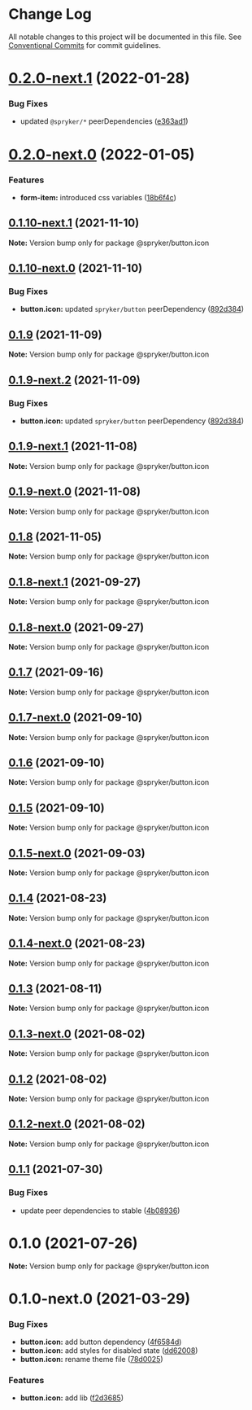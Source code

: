 # Change Log

All notable changes to this project will be documented in this file.
See [Conventional Commits](https://conventionalcommits.org) for commit guidelines.

# [0.2.0-next.1](https://github.com/spryker/ui-components/compare/@spryker/button.icon@0.2.0-next.0...@spryker/button.icon@0.2.0-next.1) (2022-01-28)


### Bug Fixes

* updated `@spryker/*` peerDependencies ([e363ad1](https://github.com/spryker/ui-components/commit/e363ad1a40de047f58006b8d988f9c698e56b49b))





# [0.2.0-next.0](https://github.com/spryker/ui-components/compare/@spryker/button.icon@0.1.10-next.1...@spryker/button.icon@0.2.0-next.0) (2022-01-05)


### Features

* **form-item:** introduced css variables ([18b6f4c](https://github.com/spryker/ui-components/commit/18b6f4cd160d1da7a90217ef4e270aaf59e1b9c1))





## [0.1.10-next.1](https://github.com/spryker/ui-components/compare/@spryker/button.icon@0.1.9...@spryker/button.icon@0.1.10-next.1) (2021-11-10)

**Note:** Version bump only for package @spryker/button.icon





## [0.1.10-next.0](https://github.com/spryker/zed-gui/compare/@spryker/button.icon@0.1.8-next.1...@spryker/button.icon@0.1.10-next.0) (2021-11-10)


### Bug Fixes

* **button.icon:** updated `spryker/button` peerDependency ([892d384](https://github.com/spryker/zed-gui/commit/892d384149e69d7b352bc157f25f681c9ed4752f))





## [0.1.9](https://github.com/spryker/ui-components/compare/@spryker/button.icon@0.1.9-next.2...@spryker/button.icon@0.1.9) (2021-11-09)

**Note:** Version bump only for package @spryker/button.icon





## [0.1.9-next.2](https://github.com/spryker/ui-components/compare/@spryker/button.icon@0.1.9-next.1...@spryker/button.icon@0.1.9-next.2) (2021-11-09)


### Bug Fixes

* **button.icon:** updated `spryker/button` peerDependency ([892d384](https://github.com/spryker/ui-components/commit/892d384149e69d7b352bc157f25f681c9ed4752f))





## [0.1.9-next.1](https://github.com/spryker/ui-components/compare/@spryker/button.icon@0.1.8...@spryker/button.icon@0.1.9-next.1) (2021-11-08)

**Note:** Version bump only for package @spryker/button.icon





## [0.1.9-next.0](https://github.com/spryker/zed-gui/compare/@spryker/button.icon@0.1.8-next.1...@spryker/button.icon@0.1.9-next.0) (2021-11-08)

**Note:** Version bump only for package @spryker/button.icon





## [0.1.8](https://github.com/spryker/ui-components/compare/@spryker/button.icon@0.1.8-next.1...@spryker/button.icon@0.1.8) (2021-11-05)

**Note:** Version bump only for package @spryker/button.icon





## [0.1.8-next.1](https://github.com/spryker/ui-components/compare/@spryker/button.icon@0.1.7...@spryker/button.icon@0.1.8-next.1) (2021-09-27)

**Note:** Version bump only for package @spryker/button.icon





## [0.1.8-next.0](https://github.com/spryker/zed-gui/compare/@spryker/button.icon@0.1.4...@spryker/button.icon@0.1.8-next.0) (2021-09-27)

**Note:** Version bump only for package @spryker/button.icon





## [0.1.7](https://github.com/spryker/ui-components/compare/@spryker/button.icon@0.1.7-next.0...@spryker/button.icon@0.1.7) (2021-09-16)

**Note:** Version bump only for package @spryker/button.icon





## [0.1.7-next.0](https://github.com/spryker/ui-components/compare/@spryker/button.icon@0.1.6...@spryker/button.icon@0.1.7-next.0) (2021-09-10)

**Note:** Version bump only for package @spryker/button.icon





## [0.1.6](https://github.com/spryker/ui-components/compare/@spryker/button.icon@0.1.5-next.0...@spryker/button.icon@0.1.6) (2021-09-10)

**Note:** Version bump only for package @spryker/button.icon





## [0.1.5](https://github.com/spryker/ui-components/compare/@spryker/button.icon@0.1.5-next.0...@spryker/button.icon@0.1.5) (2021-09-10)

**Note:** Version bump only for package @spryker/button.icon





## [0.1.5-next.0](https://github.com/spryker/ui-components/compare/@spryker/button.icon@0.1.4...@spryker/button.icon@0.1.5-next.0) (2021-09-03)

**Note:** Version bump only for package @spryker/button.icon





## [0.1.4](https://github.com/spryker/ui-components/compare/@spryker/button.icon@0.1.4-next.0...@spryker/button.icon@0.1.4) (2021-08-23)

**Note:** Version bump only for package @spryker/button.icon





## [0.1.4-next.0](https://github.com/spryker/ui-components/compare/@spryker/button.icon@0.1.3...@spryker/button.icon@0.1.4-next.0) (2021-08-23)

**Note:** Version bump only for package @spryker/button.icon





## [0.1.3](https://github.com/spryker/ui-components/compare/@spryker/button.icon@0.1.3-next.0...@spryker/button.icon@0.1.3) (2021-08-11)

**Note:** Version bump only for package @spryker/button.icon





## [0.1.3-next.0](https://github.com/spryker/ui-components/compare/@spryker/button.icon@0.1.2...@spryker/button.icon@0.1.3-next.0) (2021-08-02)

**Note:** Version bump only for package @spryker/button.icon





## [0.1.2](https://github.com/spryker/ui-components/compare/@spryker/button.icon@0.1.2-next.0...@spryker/button.icon@0.1.2) (2021-08-02)

**Note:** Version bump only for package @spryker/button.icon





## [0.1.2-next.0](https://github.com/spryker/ui-components/compare/@spryker/button.icon@0.1.1...@spryker/button.icon@0.1.2-next.0) (2021-08-02)

**Note:** Version bump only for package @spryker/button.icon





## [0.1.1](https://github.com/spryker/ui-components/compare/@spryker/button.icon@0.1.0...@spryker/button.icon@0.1.1) (2021-07-30)


### Bug Fixes

* update peer dependencies to stable ([4b08936](https://github.com/spryker/ui-components/commit/4b0893691360cf4bd66935aed24873266c98c4e4))





# 0.1.0 (2021-07-26)

**Note:** Version bump only for package @spryker/button.icon





# 0.1.0-next.0 (2021-03-29)


### Bug Fixes

* **button.icon:** add button dependency ([4f6584d](https://github.com/spryker/ui-components/commit/4f6584ddf7f1b1d2009705d2d89990e40ffcea36))
* **button.icon:** add styles for disabled state ([dd62008](https://github.com/spryker/ui-components/commit/dd62008c9f529536cb4fd795d1c8054ebe721ede))
* **button.icon:** rename theme file ([78d0025](https://github.com/spryker/ui-components/commit/78d0025461ae17699b2ae0ef640ecbe1b31b0996))


### Features

* **button.icon:** add lib ([f2d3685](https://github.com/spryker/ui-components/commit/f2d3685f0ef7254bf3ac413740e590a9b97e6da2))
